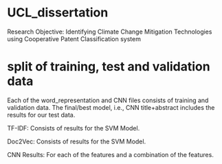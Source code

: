 # UCL_dissertation
Research Objective: Identifying Climate Change Mitigation Technologies using Cooperative Patent Classification system

# split of training, test and validation data
Each of the word_representation and CNN files consists of training and validation data.
The final/best model, i.e., CNN title+abstract includes the results for our test data.

TF-IDF: Consists of results for the SVM Model.

Doc2Vec: Consists of results for the SVM Model.

CNN Results: For each of the features and a combination of the features.

